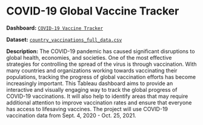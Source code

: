 # COVID-19 Global Vaccine Tracker

__Dashboard:__
[`COVID-19 Vaccine Tracker`](https://public.tableau.com/app/profile/matthew.abruzzese.ott/viz/COVID-19VaccineTracker_16778661850080/CovidVaccineTracker)

__Dataset:__
[`country_vaccinations_full_data.csv`](https://github.com/mattabruzzeseott/data_analysis_portfolio/blob/main/tableau_dashboards/covid_vaccine_tracker/country_vaccinations_full_data.csv)

__Description:__
The COVID-19 pandemic has caused significant disruptions to global health, economies, and societies. One of the most effective strategies for controlling the spread of the virus is through vaccination. With many countries and organizations working towards vaccinating their populations, tracking the progress of global vaccination efforts has become increasingly important. This Tableau dashboard aims to provide an interactive and visually engaging way to track the global progress of COVID-19 vaccinations. It will also help to identify areas that may require additional attention to improve vaccination rates and ensure that everyone has access to lifesaving vaccines. The project will use COVID-19 vaccination data from Sept. 4, 2020 - Oct. 25, 2021.
